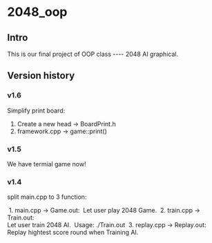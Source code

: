 # 2048_oop

## Intro

This is our final project of OOP class ---- 2048 AI graphical.

## Version history

### v1.6

Simplify print board:
   1. Create a new head → BoardPrint.h
   2. framework.cpp → game::print() 

### v1.5

We have termial game now!

### v1.4

split main.cpp to 3 function:  
  
​    1. main.cpp → Game.out:
​        Let user play 2048 Game.
​    2. train.cpp → Train.out:  
​       Let user train 2048 AI.
​       Usage: ./Train.out <train-round>
​    3. replay.cpp → Replay.out:
​       Replay hightest score round when Training AI.
